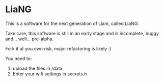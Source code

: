 # LiaNG

This is a software for the next generation of Liam, called LiaNG. 

Take care, this software is still in an early stage and is incomplete, buggy and... well... pre-alpha.

Fork it at you own risk, major refactoring is likely :)

You need to:

1. upload the files in /data
2. Enter your wifi settings in secrets.h
